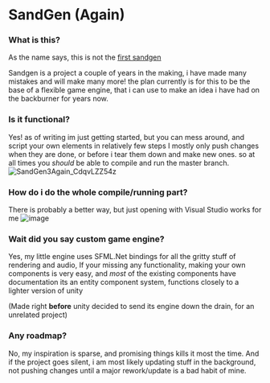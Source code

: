 # SandGen (Again)


### What is this?
As the name says, this is not the [first sandgen](https://github.com/timmyred456/Sandgen-Sharp)

Sandgen is a project a couple of years in the making, i have made many mistakes and will make many more!
the plan currently is for this to be the base of a flexible game engine,
that i can use to make an idea i have had on the backburner for years now.

### Is it functional?
Yes! as of writing im just getting started, but you can mess around, and script your own elements in relatively few steps
I mostly only push changes when they are done, or before i tear them down and make new ones. so at all times you *should* be able to
compile and run the master branch.
![SandGen3Again_CdqvLZZ54z](https://github.com/timmyred456/SandGen3/assets/24467262/ee703414-75fe-4a5f-aab3-2e5c8dcd45f2)

### How do i do the whole compile/running part?
There is probably a better way, but just opening with Visual Studio works for me
![image](https://github.com/timmyred456/SandGen3/assets/24467262/826605a4-55f3-4cbe-8509-1d1679d22942)

### Wait did you say custom game engine?
Yes, my little engine uses SFML.Net bindings for all the gritty stuff of rendering and audio,
If your missing any functionality, making your own components is very easy, and *most* of the existing components have documentation
its an entity component system, functions closely to a lighter version of unity

(Made right **before** unity decided to send its engine down the drain, for an unrelated project)

### Any roadmap?
No, my inspiration is sparse, and promising things kills it most the time.
And if the project goes silent, i am most likely updating stuff in the background, 
not pushing changes until a major rework/update is a bad habit of mine.
